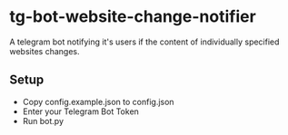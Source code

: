 #  tg-bot-website-change-notifier
A telegram bot notifying it's users if the content of individually specified websites changes.

## Setup
- Copy config.example.json to config.json
- Enter your Telegram Bot Token
- Run bot.py

